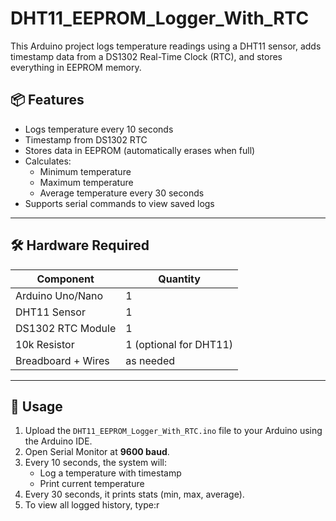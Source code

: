 # DHT11_EEPROM_Logger_With_RTC

This Arduino project logs temperature readings using a DHT11 sensor, adds timestamp data from a DS1302 Real-Time Clock (RTC), and stores everything in EEPROM memory.

## 📦 Features

- Logs temperature every 10 seconds
- Timestamp from DS1302 RTC
- Stores data in EEPROM (automatically erases when full)
- Calculates:
  - Minimum temperature
  - Maximum temperature
  - Average temperature every 30 seconds
- Supports serial commands to view saved logs

---

## 🛠 Hardware Required

| Component        | Quantity |
|------------------|----------|
| Arduino Uno/Nano | 1        |
| DHT11 Sensor     | 1        |
| DS1302 RTC Module| 1        |
| 10k Resistor     | 1 (optional for DHT11) |
| Breadboard + Wires| as needed |

---

## 🚀 Usage

1. Upload the `DHT11_EEPROM_Logger_With_RTC.ino` file to your Arduino using the Arduino IDE.
2. Open Serial Monitor at **9600 baud**.
3. Every 10 seconds, the system will:
   - Log a temperature with timestamp
   - Print current temperature
4. Every 30 seconds, it prints stats (min, max, average).
5. To view all logged history, type:r 
